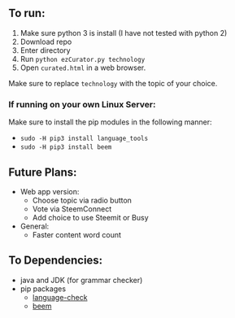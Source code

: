 ## To run:
1. Make sure python 3 is install (I have not tested with python 2)
2. Download repo
3. Enter directory
4. Run `python ezCurator.py technology`
5. Open `curated.html` in a web browser.

Make sure to replace `technology` with the topic of your choice.

### If running on your own Linux Server:
Make sure to install the pip modules in the following manner:
- `sudo -H pip3 install language_tools`
- `sudo -H pip3 install beem`

## Future Plans:
* Web app version:
  * Choose topic via radio button
  * Vote via SteemConnect
  * Add choice to use Steemit or Busy
* General:
  * Faster content word count

## To Dependencies:
- java and JDK (for grammar checker)
- pip packages
  - [language-check](https://pypi.org/project/language-check/)
  - [beem](https://beem.readthedocs.io/en/latest/installation.html)
